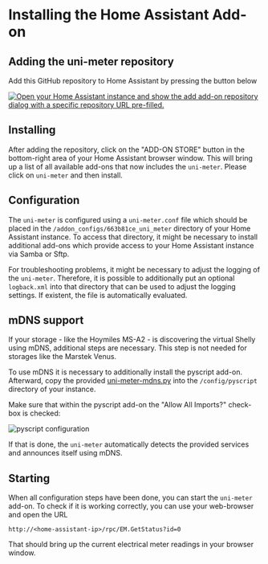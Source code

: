 # Installing the Home Assistant Add-on

## Adding the uni-meter repository

Add this GitHub repository to Home Assistant by pressing the button below

[![Open your Home Assistant instance and show the add add-on repository dialog with a specific repository URL pre-filled.](https://my.home-assistant.io/badges/supervisor_add_addon_repository.svg)](https://my.home-assistant.io/redirect/supervisor_add_addon_repository/?repository_url=https%3A%2F%2Fgithub.com%2Fsdeigm%2Funi-meter)

## Installing 

After adding the repository, click on the "ADD-ON STORE" button in the bottom-right area of your Home Assistant browser 
window. This will bring up a list of all available add-ons that now includes the `uni-meter`. Please click on
`uni-meter` and then install.

## Configuration

The `uni-meter` is configured using a `uni-meter.conf` file which should be placed in the ``/addon_configs/663b81ce_uni_meter`` 
directory of your Home Assistant instance. To access that directory, it might be necessary to install additional add-ons
which provide access to your Home Assistant instance via Samba or Sftp.

For troubleshooting problems, it might be necessary to adjust the logging of the `uni-meter`. Therefore, it is possible
to additionally put an optional `logback.xml` into that directory that can be used to adjust the logging settings. If
existent, the file is automatically evaluated.

## mDNS support

If your storage - like the Hoymiles MS-A2 - is discovering the virtual Shelly using mDNS, additional steps are necessary.
This step is not needed for storages like the Marstek Venus.

To use mDNS it is necessary to additionally install the pyscript add-on. Afterward, copy the provided 
[uni-meter-mdns.py](https://github.com/sdeigm/uni-meter/blob/main/ha_addon/uni-meter-mdns.py) into the `/config/pyscript` 
directory of your instance.

Make sure that within the pyscript add-on the "Allow All Imports?" check-box is checked:

![pyscript configuration](https://github.com/sdeigm/uni-meter/doc/image/PyScriptConfig.jpg "pyscript configuration")


If that is done, the `uni-meter` automatically detects the provided services and announces itself using mDNS.  

## Starting

When all configuration steps have been done, you can start the `uni-meter` add-on. To check if it is working correctly,
you can use your web-browser and open the URL

```
http://<home-assistant-ip>/rpc/EM.GetStatus?id=0
```

That should bring up the current electrical meter readings in your browser window.